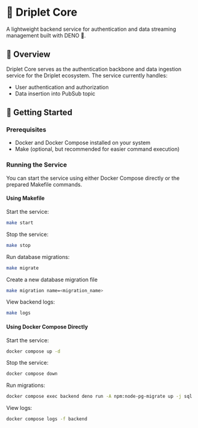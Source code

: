 # 🌊 Driplet Core

A lightweight backend service for authentication and data streaming management
built with DENO 🦕.

## 🌟 Overview

Driplet Core serves as the authentication backbone and data ingestion service
for the Driplet ecosystem. The service currently handles:

- User authentication and authorization
- Data insertion into PubSub topic

## 🚀 Getting Started

### Prerequisites

- Docker and Docker Compose installed on your system
- Make (optional, but recommended for easier command execution)

### Running the Service

You can start the service using either Docker Compose directly or the prepared
Makefile commands.

#### Using Makefile

Start the service:

```bash
make start
```

Stop the service:

```bash
make stop
```

Run database migrations:

```bash
make migrate
```

Create a new database migration file

```bash
make migration name=<migration_name>
```

View backend logs:

```bash
make logs
```

#### Using Docker Compose Directly

Start the service:

```bash
docker compose up -d
```

Stop the service:

```bash
docker compose down
```

Run migrations:

```bash
docker compose exec backend deno run -A npm:node-pg-migrate up -j sql
```

View logs:

```bash
docker compose logs -f backend
```
